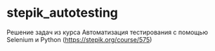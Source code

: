 # stepik_autotesting
Решение задач из курса Автоматизация тестирования с помощью Selenium и Python (https://stepik.org/course/575)
